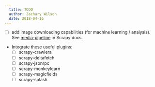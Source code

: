 ```yaml
---
  title: TODO
  author: Zachary Wilson
  date: 2018-04-16
---
```


-   [ ] add image downloading capabilities (for machine learning / analysis). See [media-pipeline](https://doc.scrapy.org/en/latest/topics/media-pipeline.html) in Scrapy docs.
-   Integrate these useful plugins:
    -   [ ] scrapy-crawlera
    -   [ ] scrapy-deltafetch
    -   [ ] scrapy-jsonrpc
    -   [ ] scrapy-monkeylearn
    -   [ ] scrapy-magicfields
    -   [ ] scrapy-splash
